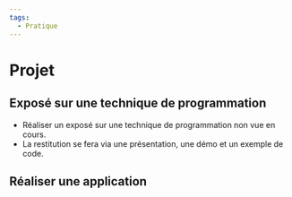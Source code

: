 ```yaml
---
tags:
  - Pratique
---
```


# Projet

## Exposé sur une technique de programmation

- Réaliser un exposé sur une technique de programmation non vue en cours.
- La restitution se fera via une présentation, une démo et un exemple de code.

## Réaliser une application 

